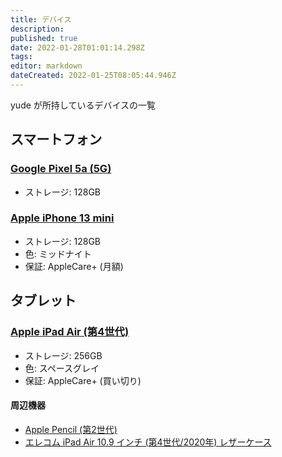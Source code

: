 ```yaml
---
title: デバイス
description: 
published: true
date: 2022-01-28T01:01:14.298Z
tags: 
editor: markdown
dateCreated: 2022-01-25T08:05:44.946Z
---
```


yude が所持しているデバイスの一覧

## スマートフォン
### [Google Pixel 5a (5G)](https://store.google.com/jp/product/pixel_5a_5g_specs?hl=ja)
* ストレージ: 128GB

### [Apple iPhone 13 mini](https://support.apple.com/kb/SP847?viewlocale=ja_JP&locale=ja_JP)
* ストレージ: 128GB
* 色: ミッドナイト
* 保証: AppleCare+ (月額)

## タブレット
### [Apple iPad Air (第4世代)](https://support.apple.com/kb/SP828?locale=ja_JP)
* ストレージ: 256GB
* 色: スペースグレイ
* 保証: AppleCare+ (買い切り)
#### 周辺機器
* [Apple Pencil (第2世代)](https://support.apple.com/kb/SP786?viewlocale=ja_JP&locale=ja_JP)
* [エレコム iPad Air 10.9 インチ (第4世代/2020年) レザーケース](https://www.amazon.co.jp/gp/product/B08NWSC4J7)